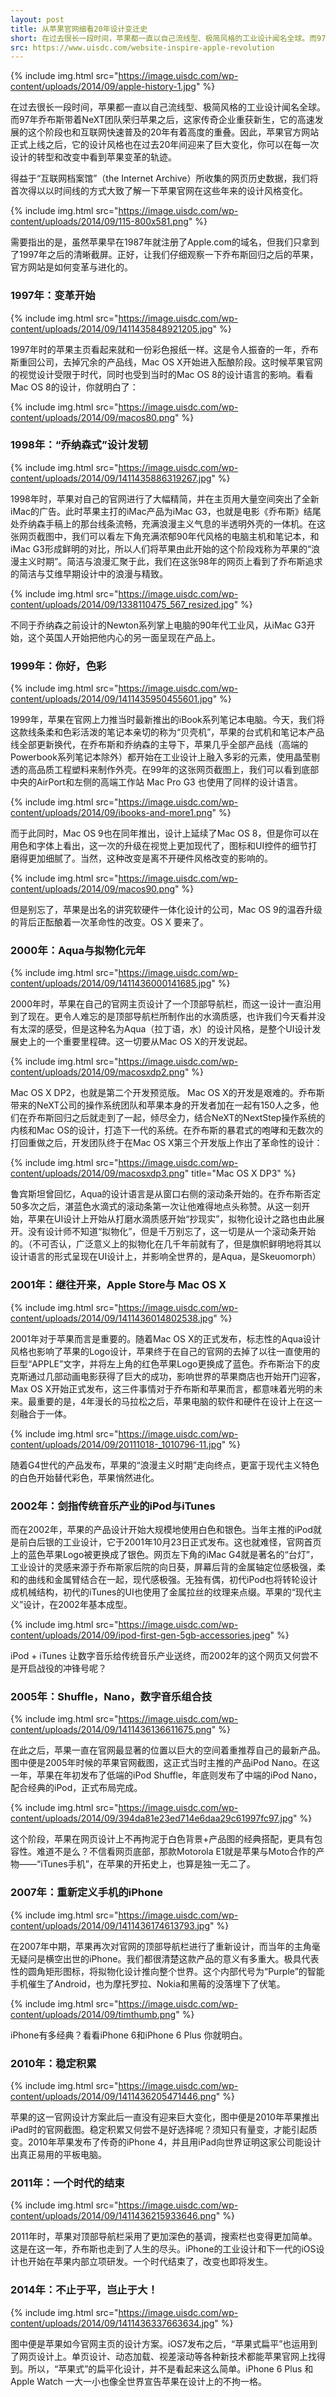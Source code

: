 ```yaml
---
layout: post
title: 从苹果官网细看20年设计变迁史
short: 在过去很长一段时间，苹果都一直以自己流线型、极简风格的工业设计闻名全球。而97年乔布斯带着NeXT团队荣归苹果之后，这家传奇企业重获新生，它的高速发展的这个阶段也和互联网快速普及的20年有着高度的重叠。因此，苹果官方网站正式上线之后，它的设计风格也在过去20年间迎来了巨大变化，你可以在每一次设计的转型和改变中看到苹果变革的轨迹
src: https://www.uisdc.com/website-inspire-apple-revolution
--- 
```


{% include img.html src="https://image.uisdc.com/wp-content/uploads/2014/09/apple-history-1.jpg" %}

在过去很长一段时间，苹果都一直以自己流线型、极简风格的工业设计闻名全球。而97年乔布斯带着NeXT团队荣归苹果之后，这家传奇企业重获新生，它的高速发展的这个阶段也和互联网快速普及的20年有着高度的重叠。因此，苹果官方网站正式上线之后，它的设计风格也在过去20年间迎来了巨大变化，你可以在每一次设计的转型和改变中看到苹果变革的轨迹。

得益于“互联网档案馆”（the Internet Archive）所收集的网页历史数据，我们将首次得以以时间线的方式大致了解一下苹果官网在这些年来的设计风格变化。

{% include img.html src="https://image.uisdc.com/wp-content/uploads/2014/09/115-800x581.png" %}

需要指出的是，虽然苹果早在1987年就注册了Apple.com的域名，但我们只拿到了1997年之后的清晰截屏。正好，让我们仔细观察一下乔布斯回归之后的苹果，官方网站是如何变革与进化的。

### 1997年：变革开始

{% include img.html src="https://image.uisdc.com/wp-content/uploads/2014/09/1411435848921205.jpg" %}

1997年时的苹果主页看起来就和一份彩色报纸一样。这是令人振奋的一年，乔布斯重回公司，去掉冗余的产品线，Mac OS X开始进入酝酿阶段。这时候苹果官网的视觉设计受限于时代，同时也受到当时的Mac OS 8的设计语言的影响。看看Mac OS 8的设计，你就明白了：

{% include img.html src="https://image.uisdc.com/wp-content/uploads/2014/09/macos80.png" %}

### 1998年：“乔纳森式”设计发轫

{% include img.html src="https://image.uisdc.com/wp-content/uploads/2014/09/1411435886319267.jpg" %}

1998年时，苹果对自己的官网进行了大幅精简，并在主页用大量空间突出了全新iMac的广告。此时苹果主打的iMac产品为iMac G3，也就是电影《乔布斯》结尾处乔纳森手稿上的那台线条流畅，充满浪漫主义气息的半透明外壳的一体机。在这张网页截图中，我们可以看左下角充满浓郁90年代风格的电脑主机和笔记本，和iMac G3形成鲜明的对比，所以人们将苹果由此开始的这个阶段戏称为苹果的“浪漫主义时期”。简洁与浪漫汇聚于此，我们在这张98年的网页上看到了乔布斯追求的简洁与艾维早期设计中的浪漫与精致。

{% include img.html src="https://image.uisdc.com/wp-content/uploads/2014/09/1338110475_567_resized.jpg" %}

不同于乔纳森之前设计的Newton系列掌上电脑的90年代工业风，从iMac G3开始，这个英国人开始把他内心的另一面呈现在产品上。

### 1999年：你好，色彩

{% include img.html src="https://image.uisdc.com/wp-content/uploads/2014/09/1411435950455601.jpg" %}

1999年，苹果在官网上力推当时最新推出的iBook系列笔记本电脑。今天，我们将这款线条柔和色彩活泼的笔记本亲切的称为“贝壳机”，苹果的台式机和笔记本产品线全部更新换代，在乔布斯和乔纳森的主导下，苹果几乎全部产品线（高端的Powerbook系列笔记本除外）都开始在工业设计上融入多彩的元素，使用晶莹剔透的高品质工程塑料来制作外壳。在99年的这张网页截图上，我们可以看到底部中央的AirPort和左侧的高端工作站 Mac Pro G3 也使用了同样的设计语言。

{% include img.html src="https://image.uisdc.com/wp-content/uploads/2014/09/ibooks-and-more1.png" %}

而于此同时，Mac OS 9也在同年推出，设计上延续了Mac OS 8，但是你可以在用色和字体上看出，这一次的升级在视觉上更加现代了，图标和UI控件的细节打磨得更加细腻了。当然，这种改变是离不开硬件风格改变的影响的。

{% include img.html src="https://image.uisdc.com/wp-content/uploads/2014/09/macos90.png" %}

但是别忘了，苹果是出名的讲究软硬件一体化设计的公司，Mac OS 9的温吞升级的背后正酝酿着一次革命性的改变。OS X 要来了。

### 2000年：Aqua与拟物化元年

{% include img.html src="https://image.uisdc.com/wp-content/uploads/2014/09/1411436000141685.jpg" %}

2000年时，苹果在自己的官网主页设计了一个顶部导航栏，而这一设计一直沿用到了现在。更令人难忘的是顶部导航栏所制作出的水滴质感，也许我们今天看并没有太深的感受，但是这种名为Aqua（拉丁语，水）的设计风格，是整个UI设计发展史上的一个重要里程碑。这一切要从Mac OS X的开发说起。

{% include img.html src="https://image.uisdc.com/wp-content/uploads/2014/09/macosxdp2.png" %}

Mac OS X DP2，也就是第二个开发预览版。 Mac OS X的开发是艰难的。乔布斯带来的NeXT公司的操作系统团队和苹果本身的开发者加在一起有150人之多，他们在乔布斯回归之后就走到了一起，倾尽全力，结合NeXT的NextStep操作系统的内核和Mac OS的设计，打造下一代的系统。在乔布斯的暴君式的咆哮和无数次的打回重做之后，开发团队终于在Mac OS X第三个开发版上作出了革命性的设计：

{% include img.html src="https://image.uisdc.com/wp-content/uploads/2014/09/macosxdp3.png" title="Mac OS X DP3" %}

鲁宾斯坦曾回忆，Aqua的设计语言是从窗口右侧的滚动条开始的。在乔布斯否定50多次之后，湛蓝色水滴式的滚动条第一次让他难得地点头称赞。从这一刻开始，苹果在UI设计上开始从打磨水滴质感开始“抄现实”，拟物化设计之路也由此展开。没有设计师不知道“拟物化”，但是千万别忘了，这一切是从一个滚动条开始的。（不可否认，广泛意义上的拟物化在几千年前就有了，但是旗帜鲜明地将其以设计语言的形式呈现在UI设计上，并影响全世界的，是Aqua，是Skeuomorph）

### 2001年：继往开来，Apple Store与 Mac OS X

{% include img.html src="https://image.uisdc.com/wp-content/uploads/2014/09/1411436014802538.jpg" %}

2001年对于苹果而言是重要的。随着Mac OS X的正式发布，标志性的Aqua设计风格也影响了苹果的Logo设计，苹果终于在自己的官网的去掉了以往一直使用的巨型“APPLE”文字，并将左上角的红色苹果Logo更换成了蓝色。乔布斯治下的皮克斯通过几部动画电影获得了巨大的成功，影响世界的苹果商店也开始开门迎客，Max OS X开始正式发布，这三件事情对于乔布斯和苹果而言，都意味着光明的未来。最重要的是，4年漫长的马拉松之后，苹果电脑的软件和硬件在设计上在这一刻融合于一体。

{% include img.html src="https://image.uisdc.com/wp-content/uploads/2014/09/20111018-_1010796-11.jpg" %}

随着G4世代的产品发布，苹果的“浪漫主义时期”走向终点，更富于现代主义特色的白色开始替代彩色，苹果悄然进化。

### 2002年：剑指传统音乐产业的iPod与iTunes

而在2002年，苹果的产品设计开始大规模地使用白色和银色。当年主推的iPod就是前白后银的工业设计，它于2001年10月23日正式发布。这也就难怪，官网首页上的蓝色苹果Logo被更换成了银色。网页左下角的iMac G4就是著名的“台灯”，工业设计的灵感来源于乔布斯家后院的向日葵，屏幕后背的金属轴定位感极强，柔和的曲线和金属臂结合在一起，现代感极强。无独有偶，初代iPod也将转轮设计成机械结构，初代的iTunes的UI也使用了金属拉丝的纹理来点缀。苹果的“现代主义”设计，在2002年基本成型。

{% include img.html src="https://image.uisdc.com/wp-content/uploads/2014/09/ipod-first-gen-5gb-accessories.jpeg" %}

iPod + iTunes 让数字音乐给传统音乐产业送终，而2002年的这个网页又何尝不是开启战役的冲锋号呢？

### 2005年：Shuffle，Nano，数字音乐组合技

{% include img.html src="https://image.uisdc.com/wp-content/uploads/2014/09/1411436136611675.png" %}

在此之后，苹果一直在官网最显著的位置以巨大的空间着重推荐自己的最新产品。图中便是2005年时候的苹果官网截图，这正式当时主推的产品iPod Nano。在这一年，苹果在年初发布了低端的iPod Shuffle，年底则发布了中端的iPod Nano，配合经典的iPod，正式布局完成。

{% include img.html src="https://image.uisdc.com/wp-content/uploads/2014/09/394da81e23ed714e6daa29c61997fc97.jpg" %}

这个阶段，苹果在网页设计上不再拘泥于白色背景+产品图的经典搭配，更具有包容性。难道不是么？不信看网页底部，那款Motorola E1就是苹果与Moto合作的产物——“iTunes手机”，在苹果的开拓史上，也算是独一无二了。

### 2007年：重新定义手机的iPhone

{% include img.html src="https://image.uisdc.com/wp-content/uploads/2014/09/1411436174613793.jpg" %}

在2007年中期，苹果再次对官网的顶部导航栏进行了重新设计，而当年的主角毫无疑问是横空出世的iPhone。我们都很清楚这款产品的意义有多重大。极具代表性的圆角矩形图标，将拟物化设计推向整个世界。这个内部代号为“Purple”的智能手机催生了Android，也为摩托罗拉、Nokia和黑莓的没落埋下了伏笔。

{% include img.html src="https://image.uisdc.com/wp-content/uploads/2014/09/timthumb.png" %}

iPhone有多经典？看看iPhone 6和iPhone 6 Plus 你就明白。

### 2010年：稳定积累

{% include img.html src="https://image.uisdc.com/wp-content/uploads/2014/09/1411436205471446.png" %}

苹果的这一官网设计方案此后一直没有迎来巨大变化，图中便是2010年苹果推出iPad时的官网截图。稳定积累又何尝不是好选择呢？须知只有量变，才能引起质变。2010年苹果发布了传奇的iPhone 4，并且用iPad向世界证明这家公司能设计出真正易用的平板电脑。

### 2011年：一个时代的结束

{% include img.html src="https://image.uisdc.com/wp-content/uploads/2014/09/1411436215933646.png" %}

2011年时，苹果对顶部导航栏采用了更加深色的基调，搜索栏也变得更加简单。这是在这一年，乔布斯也走到了人生的尽头。iPhone的工业设计和下一代的iOS设计也开始在苹果内部立项研发。一个时代结束了，改变也即将发生。

### 2014年：不止于平，岂止于大！

{% include img.html src="https://image.uisdc.com/wp-content/uploads/2014/09/1411436337663634.jpg" %}

图中便是苹果如今官网主页的设计方案。iOS7发布之后，“苹果式扁平”也运用到了网页设计上。单页设计、动态加载、视差滚动等各种新技术都能苹果官网上找得到。所以，“苹果式”的扁平化设计，并不是看起来这么简单。iPhone 6 Plus 和 Apple Watch 一大一小也像全世界宣告苹果在设计上的不拘一格。
